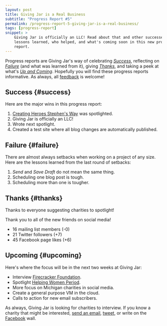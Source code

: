 ```yaml
---
layout: post
title: Giving Jar is a Real Business
subtitle: "Progress Report #5"
permalink: /progress-report-5-giving-jar-is-a-real-business/
tags: [progress-report]
snippet: >
    Giving Jar is officially an LLC! Read about that and other successes,
    lessons learned, who helped, and what's coming soon in this new progress
    report.
---
```


Progress reports are Giving Jar's way of celebrating *[Success][1]*, reflecting on *[Failure][2]* (and what was learned from it), giving *[Thanks][3]*, and taking a peek at what's *[Up and Coming][4]*. Hopefully you will find these progress reports informative. As always, all [feedback][5] is welcome!

## Success {#success}

Here are the major wins in this progress report:

1. [Creating Heroes Stephen's Way][8] was spotlighted.
2. Giving Jar is officially an LLC!
3. Wrote next spotlight.
4. Created a test site where all blog changes are automatically published.

## Failure {#failure}

There are almost always setbacks when working on a project of any size. Here are the lessons learned from the last round of setbacks:

1. *Send* and *Save Draft* do not mean the same thing. 
2. Scheduling one blog post is tough.
3. Scheduling more than one is tougher.

## Thanks {#thanks}

Thanks to everyone suggesting charities to spotlight!

Thank you to all of the new friends on social media!

* 16 mailing list members (-0)
* 21 Twitter followers (+7)
* 45 Facebook page likes (+6)

## Upcoming {#upcoming}

Here's where the focus will be in the next two weeks at Giving Jar:

* Interview [Firecracker Foundation][9].
* Spotlight [Helping Women Period][10].
* More focus on Michigan charities in social media.
* Create a general purpose VM in the cloud.
* Calls to action for new email subscribers.

As always, Giving Jar is looking for charities to interview. If you know a charity that might be interested, [send an email][5], [tweet][6], or write on the [Facebook][7] wall.



[1]: #success "Success Section"
[2]: #failure "Failure Section"
[3]: #thanks "Thanks Section"
[4]: #upcoming "Upcoming Section"
[5]: mailto:hello@givingjar.org "Email Giving Jar"
[6]: https://twitter.com/givingjar "Giving Jar on Twitter"
[7]: https://www.facebook.com/givingjarorg "Giving Jar on Facebook"
[8]: http://blog.givingjar.org/charity-spotlight-creating-heroes-stephens-way/ "Charity Spotlight: Creating Heroes Stephen's Way"
[9]: http://thefirecrackerfoundation.org/ "Firecracker Foundation Homepage"
[10]: http://www.helpingwomenperiod.org/ "Helping Women Period Homepage"
